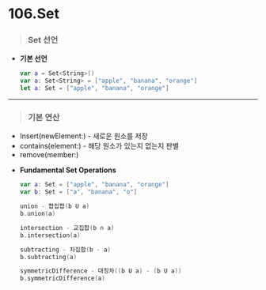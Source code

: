 # 106.Set

> ### Set 선언
* **기본 선언**
    ```swift
    var a = Set<String>()
    var a: Set<String> = ["apple", "banana", "orange"]
    let a: Set = ["apple", "banana", "orange"]
    ```

***

> ### 기본 연산
- Insert(newElement:) - 새로운 원소를 저장
- contains(element:) - 해당 원소가 있는지 없는지 판별
- remove(member:)

* **Fundamental Set Operations**
    ```swift
    var a: Set = ["apple", "banana", "orange"]
    var b: Set = ["a", "banana", "o"]

    union - 합집합(b U a)
    b.union(a)

    intersection - 교집합(b ∩ a)
    b.intersection(a)

    subtracting - 차집합(b - a)
    b.subtracting(a)

    symmetricDifference - 대칭차((b U a) - (b U a))
    b.symmetricDifference(a)

    ```
